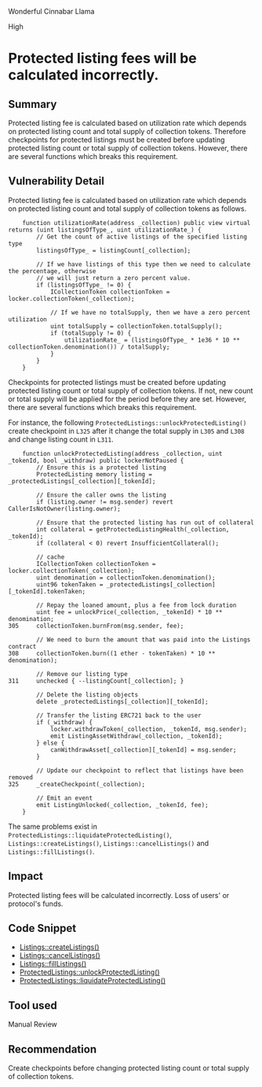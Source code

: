 Wonderful Cinnabar Llama

High

# Protected listing fees will be calculated incorrectly.

## Summary
Protected listing fee is calculated based on utilization rate which depends on protected listing count and total supply of collection tokens. Therefore checkpoints for protected listings must be created before updating protected listing count or total supply of collection tokens. However, there are several functions which breaks this requirement.

## Vulnerability Detail
Protected listing fee is calculated based on utilization rate which depends on protected listing count and total supply of collection tokens as follows.
```solidity
    function utilizationRate(address _collection) public view virtual returns (uint listingsOfType_, uint utilizationRate_) {
        // Get the count of active listings of the specified listing type
        listingsOfType_ = listingCount[_collection];

        // If we have listings of this type then we need to calculate the percentage, otherwise
        // we will just return a zero percent value.
        if (listingsOfType_ != 0) {
            ICollectionToken collectionToken = locker.collectionToken(_collection);

            // If we have no totalSupply, then we have a zero percent utilization
            uint totalSupply = collectionToken.totalSupply();
            if (totalSupply != 0) {
                utilizationRate_ = (listingsOfType_ * 1e36 * 10 ** collectionToken.denomination()) / totalSupply;
            }
        }
    }
```
Checkpoints for protected listings must be created before updating protected listing count or total supply of collection tokens. If not, new count or total supply will be applied for the period before they are set. However, there are several functions which breaks this requirement.

For instance, the following `ProtectedListings::unlockProtectedListing()` create checkpoint in `L325` after it change the total supply in `L305` and `L308` and change listing count in `L311`.
```solidity
    function unlockProtectedListing(address _collection, uint _tokenId, bool _withdraw) public lockerNotPaused {
        // Ensure this is a protected listing
        ProtectedListing memory listing = _protectedListings[_collection][_tokenId];

        // Ensure the caller owns the listing
        if (listing.owner != msg.sender) revert CallerIsNotOwner(listing.owner);

        // Ensure that the protected listing has run out of collateral
        int collateral = getProtectedListingHealth(_collection, _tokenId);
        if (collateral < 0) revert InsufficientCollateral();

        // cache
        ICollectionToken collectionToken = locker.collectionToken(_collection);
        uint denomination = collectionToken.denomination();
        uint96 tokenTaken = _protectedListings[_collection][_tokenId].tokenTaken;

        // Repay the loaned amount, plus a fee from lock duration
        uint fee = unlockPrice(_collection, _tokenId) * 10 ** denomination;
305     collectionToken.burnFrom(msg.sender, fee);

        // We need to burn the amount that was paid into the Listings contract
308     collectionToken.burn((1 ether - tokenTaken) * 10 ** denomination);

        // Remove our listing type
311     unchecked { --listingCount[_collection]; }

        // Delete the listing objects
        delete _protectedListings[_collection][_tokenId];

        // Transfer the listing ERC721 back to the user
        if (_withdraw) {
            locker.withdrawToken(_collection, _tokenId, msg.sender);
            emit ListingAssetWithdraw(_collection, _tokenId);
        } else {
            canWithdrawAsset[_collection][_tokenId] = msg.sender;
        }

        // Update our checkpoint to reflect that listings have been removed
325     _createCheckpoint(_collection);

        // Emit an event
        emit ListingUnlocked(_collection, _tokenId, fee);
    }
```
The same problems exist in `ProtectedListings::liquidateProtectedListing()`, `Listings::createListings()`, `Listings::cancelListings()` and `Listings::fillListings()`.

## Impact
Protected listing fees will be calculated incorrectly.
Loss of users' or protocol's funds.

## Code Snippet
- [Listings::createListings()](https://github.com/sherlock-audit/2024-08-flayer/blob/main/flayer/src/contracts/Listings.sol#L130-L166)
- [Listings::cancelListings()](https://github.com/sherlock-audit/2024-08-flayer/blob/main/flayer/src/contracts/Listings.sol#L414-L470)
- [Listings::fillListings()](https://github.com/sherlock-audit/2024-08-flayer/blob/main/flayer/src/contracts/Listings.sol#L528-L607)
- [ProtectedListings::unlockProtectedListing()](https://github.com/sherlock-audit/2024-08-flayer/blob/main/flayer/src/contracts/ProtectedListings.sol#L287-L329)
- [ProtectedListings::liquidateProtectedListing()](https://github.com/sherlock-audit/2024-08-flayer/blob/main/flayer/src/contracts/ProtectedListings.sol#L429-L484)

## Tool used

Manual Review

## Recommendation
Create checkpoints before changing protected listing count or total supply of collection tokens.